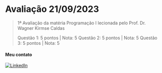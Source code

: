 # Avaliação 21/09/2023
> 1ª Avaliação da matéria Programação I lecionada pelo Prof. Dr. Wagner Kirmse Caldas
> 
> Questão 1: 5 pontos | Nota: 5
> Questão 2: 5 pontos | Nota: 5
> Questão 3: 5 pontos | Nota: 5

#### Meu contato
[![LinkedIn](https://img.shields.io/badge/linkedin-blue?style=for-the-badge&logo=linkedin)](https://www.linkedin.com/in/gustavo-saraiva-222386235/)
